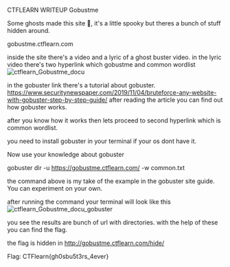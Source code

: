 CTFLEARN WRITEUP
Gobustme

Some ghosts made this site 👻, it's a little spooky but theres a bunch of stuff hidden around.

gobustme.ctflearn.com

inside the site there's a video and a lyric of a ghost buster video.
in the lyric video there's two hyperlink which gobustme and common wordlist
![ctflearn_Gobustme_docu](https://user-images.githubusercontent.com/89176758/185881277-853a1107-af4d-4f6f-8ebb-7ab6da7af578.PNG)

in the gobuster link there's a tutorial about gobuster.
https://www.securitynewspaper.com/2019/11/04/bruteforce-any-website-with-gobuster-step-by-step-guide/
after reading the article you can find out how gobuster works.

after you know how it works then lets proceed to second hyperlink which is common wordlist.

you need to install gobuster in your terminal if your os dont have it.

Now use your knowledge about gobuster


gobuster dir -u https://gobustme.ctflearn.com/ -w common.txt

the command above is my take of the example in the gobuster site guide. You can experiment on your own.

after running the command your terminal will look like this
![ctflearn_Gobustme_docu_gobuster](https://user-images.githubusercontent.com/89176758/185882105-8ca5c905-436f-4afd-8fc3-2acf4e1f232f.PNG)

you see the results are bunch of url with directories.
with the help of these you can find the flag.


the flag is hidden in http://gobustme.ctflearn.com/hide/

Flag: CTFlearn{gh0sbu5t3rs_4ever}
